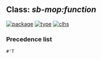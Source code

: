 ## Class: ***sb-mop:function***
[![package](https://img.shields.io/badge/Package-SB--MOP-5f9ea0.svg?style=social&colorA=999999)](../) [![type](https://img.shields.io/badge/Type-Class-5f9ea0.svg?style=social&colorA=999999)](../#class) [![clhs](https://img.shields.io/badge/CLHS-FUNCTION-5f9ea0.svg?style=social&colorA=999999)](http://www.lispworks.com/documentation/HyperSpec/Body/a_fn.htm) 
### Precedence list
```
#'T
```
